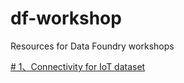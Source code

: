 # df-workshop
Resources for Data Foundry workshops


[# 1、Connectivity for IoT dataset](Connectivity_1_IoT_dataset)